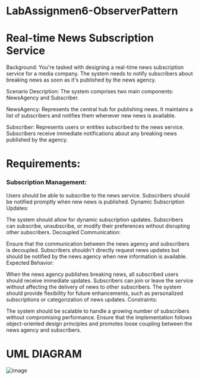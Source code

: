 # LabAssignmen6-ObserverPattern

# Real-time News Subscription Service

 Background: You're tasked with designing a real-time news subscription service for a media company. The system needs to notify subscribers about breaking news as soon as it's published by the news agency.

 Scenario Description: The system comprises two main components: NewsAgency and Subscriber.

 NewsAgency: Represents the central hub for publishing news. It maintains a list of subscribers and notifies them whenever new news is available.

 Subscriber: Represents users or entities subscribed to the news service. Subscribers receive immediate notifications about any breaking news published by the agency.

# Requirements:

### Subscription Management:

Users should be able to subscribe to the news service.
Subscribers should be notified promptly when new news is published.
Dynamic Subscription Updates:

The system should allow for dynamic subscription updates. Subscribers can subscribe, unsubscribe, or modify their preferences without disrupting other subscribers.
Decoupled Communication:

Ensure that the communication between the news agency and subscribers is decoupled. Subscribers shouldn't directly request news updates but should be notified by the news agency when new information is available.
Expected Behavior:

When the news agency publishes breaking news, all subscribed users should receive immediate updates.
Subscribers can join or leave the service without affecting the delivery of news to other subscribers.
The system should provide flexibility for future enhancements, such as personalized subscriptions or categorization of news updates.
Constraints:

The system should be scalable to handle a growing number of subscribers without compromising performance.
Ensure that the implementation follows object-oriented design principles and promotes loose coupling between the news agency and subscribers.

# UML DIAGRAM
![image](https://github.com/user-attachments/assets/ac7133d9-a426-4439-9aed-6920648706fd)
